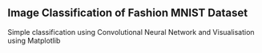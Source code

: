 ## Image Classification of Fashion MNIST Dataset

Simple classification using Convolutional Neural Network and Visualisation using Matplotlib
